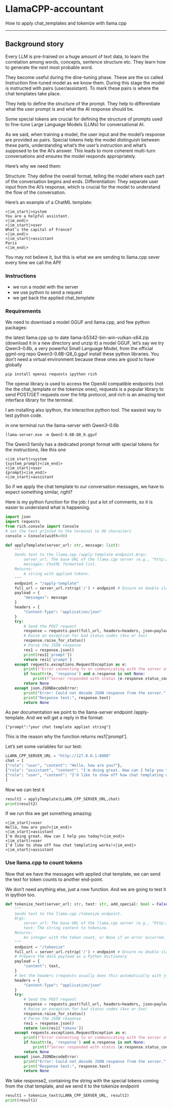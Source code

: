 # LlamaCPP-accountant
How to apply chat_templates and tokenize with llama.cpp

---

## Background story
Every LLM is pre-trained on a huge amount of text data, to learn the correlation among words, concepts, sentence structure etc. They learn how to generate the next most probable word.

They become useful during the dine-tuning phase. These are the so called Instruction fine-tuned model as we know them. During this stage the model is instructed with pairs (user/assistant). To mark these pairs is where the chat templates take place.

They help to define the structure of the prompt.
They help to differentiate what the user prompt is and what the AI response should be.

Some special tokens are crucial for defining the structure of prompts used to fine-tune Large Language Models (LLMs) for conversational AI. 

As we said, when training a model, the user input and the model’s response are provided as pairs. Special tokens help the model distinguish between these parts, understanding what’s the user’s instruction and what’s supposed to be the AI’s answer. This leads to more coherent multi-turn conversations and ensures the model responds appropriately.

Here’s why we need them:

Structure: They define the overall format, telling the model where each part of the conversation begins and ends.
Differentiation: They separate user input from the AI’s response, which is crucial for the model to understand the flow of the conversation.

Here’s an example of a ChatML template:
```
<|im_start|>system
You are a helpful assistant.
<|im_end|>
<|im_start|>user
What's the capital of France?
<|im_end|>
<|im_start|>assistant
Paris
<|im_end|>
```
You may not believe it, but this is what we are sending to llama.cpp sever every time we call the API!

### Instructions
- we run a model with the server
- we use python to send a request
- we get back the applied chat_template


### Requirements

We need to download a model GGUF and llama.cpp, and few python packages:

the latest llama.cpp up to date llama-b5342-bin-win-vulkan-x64.zip (download it in a new directory and unzip it)
a model GGUF, let’s say we try Qwen3–0.6b, a very powerful Small Language Model, from the official ggml-org repo Qwen3-0.6B-Q8_0.gguf
install these python libraries. You don’t need a virtual environment because these ones are good to have globally
```
pip install openai requests ipython rich
```

The openai library is used to access the OpenAI compatible endpoints (not the the chat_template or the tokenize ones), requests is a popular library to send POST/GET requests over the http protocol, and rich is an amazing text interface library for the terminal.

I am installing also ipython, the interactive python tool. The easiest way to test python code.

in one terminal run the llama-server with Qwen3–0.6b
```
llama-server.exe -m Qwen3-0.6B-Q8_0.gguf
```
The Qwen3 family has a dedicated prompt format with special tokens for the instructions, like this one
```
<|im_start|>system
{system_prompt}<|im_end|>
<|im_start|>user
{prompt}<|im_end|>
<|im_start|>assistant
```

So if we apply the chat template to our conversation messages, we have to expect something similar, right?

Here is my python function for the job: I put a lot of comments, so it is easier to understand what is happening.

```python
import json
import requests
from rich.console import Console
# set the text printed to the terminal to 90 characters
console = Console(width=90)

def applyTemplate(server_url: str, message: list):
    """
    Sends text to the llama.cpp /apply-template endpoint.Args:
        server_url: The base URL of the llama.cpp server (e.g., "http://127.0.0.1:8080").
        messages: ChatML formatted list.
    Returns:
        A string with applied tokens.
    """
    endpoint = "/apply-template"
    full_url = server_url.rstrip('/') + endpoint # Ensure no double slash
    payload = {
        "messages": message
    }
    headers = {
        "Content-Type": "application/json"
    }
    try:
        # Send the POST request
        response = requests.post(full_url, headers=headers, json=payload)
        # Raise an exception for bad status codes (4xx or 5xx)
        response.raise_for_status()
        # Parse the JSON response
        res1 = response.json()
        print(res1['prompt'])
        return res1['prompt']
    except requests.exceptions.RequestException as e:
        print(f"Error connecting to or communicating with the server at {full_url}: {e}")
        if hasattr(e, 'response') and e.response is not None:
            print(f"Server responded with status {e.response.status_code}: {e.response.text}")
        return None
    except json.JSONDecodeError:
        print("Error: Could not decode JSON response from the server.")
        print("Response text:", response.text)
        return None
```

As per documentation we point to the llama-server endpoint /apply-template. And we will get a reply in the format:
```
{"prompt":"your chat template appliet string"}
```

This is the reason why the function returns res1[‘prompt’].

Let’s set some variables for our test:
```python
LLAMA_CPP_SERVER_URL = "http://127.0.0.1:8080"
chat = [
{"role": "user", "content": "Hello, how are you?"},
{"role": "assistant", "content": "I'm doing great. How can I help you today?"},
{"role": "user", "content": "I'd like to show off how chat templating works!"},
]
```

Now we can test it
```python
result2 = applyTemplate(LLAMA_CPP_SERVER_URL,chat)
print(result2)
```

If we run this we get something amazing:
```
<|im_start|>user
Hello, how are you?<|im_end|>
<|im_start|>assistant
I'm doing great. How can I help you today?<|im_end|>
<|im_start|>user
I'd like to show off how chat templating works!<|im_end|>
<|im_start|>assistant
```

### Use llama.cpp to count tokens

Now that we have the messages with applied chat template, we can send the text for token counts to another end-point.

We don’t need anything else, just a new function. And we are going to test it in ipython too.

```python
def tokenize_text(server_url: str, text: str, add_special: bool = False, with_pieces: bool = False):
    """
    Sends text to the llama.cpp /tokenize endpoint.
    Args:
        server_url: The base URL of the llama.cpp server (e.g., "http://127.0.0.1:8080").
        text: The string content to tokenize.
    Returns:
        An integer with the token count, or None if an error occurred.
    """
    endpoint = "/tokenize"
    full_url = server_url.rstrip('/') + endpoint # Ensure no double slash
    # Prepare the data payload as a Python dictionary
    payload = {
        "content": text,
    }
    # Set the headers (requests usually does this automatically with json=...)
    headers = {
        "Content-Type": "application/json"
    }
    try:
        # Send the POST request
        response = requests.post(full_url, headers=headers, json=payload)
        # Raise an exception for bad status codes (4xx or 5xx)
        response.raise_for_status()
        # Parse the JSON response
        res1 = response.json()
        return len(res1['tokens'])
    except requests.exceptions.RequestException as e:
        print(f"Error connecting to or communicating with the server at {full_url}: {e}")
        if hasattr(e, 'response') and e.response is not None:
            print(f"Server responded with status {e.response.status_code}: {e.response.text}")
        return None
    except json.JSONDecodeError:
        print("Error: Could not decode JSON response from the server.")
        print("Response text:", response.text)
        return None
```
We take response2, containing the string with the special tokens coming from the chat template, and we send it to the tokenize endpoint
```python
result1 = tokenize_text(LLAMA_CPP_SERVER_URL, result2)
print(result1)
```







